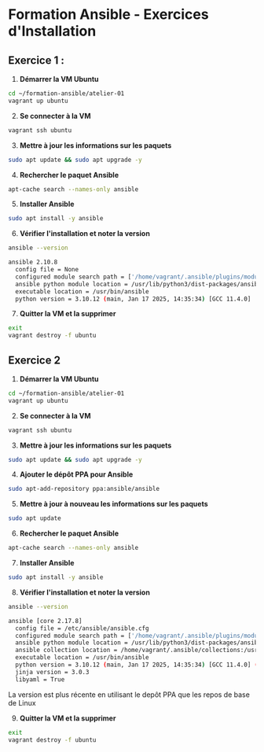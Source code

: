 # Formation Ansible - Exercices d'Installation


## Exercice 1 : 

1. **Démarrer la VM Ubuntu**  
```bash
cd ~/formation-ansible/atelier-01
vagrant up ubuntu
``` 

2. **Se connecter à la VM**
```bash
vagrant ssh ubuntu
```

3. **Mettre à jour les informations sur les paquets**
```bash
sudo apt update && sudo apt upgrade -y
```

4. **Rechercher le paquet Ansible**
```bash
apt-cache search --names-only ansible
```

5. **Installer Ansible**
```bash
sudo apt install -y ansible
```

6. **Vérifier l'installation et noter la version**
```bash
ansible --version

ansible 2.10.8
  config file = None
  configured module search path = ['/home/vagrant/.ansible/plugins/modules', '/usr/share/ansible/plugins/modules']
  ansible python module location = /usr/lib/python3/dist-packages/ansible
  executable location = /usr/bin/ansible
  python version = 3.10.12 (main, Jan 17 2025, 14:35:34) [GCC 11.4.0]
```

7. **Quitter la VM et la supprimer**
```bash
exit
vagrant destroy -f ubuntu
```

## Exercice 2 

1. **Démarrer la VM Ubuntu**  
```bash
cd ~/formation-ansible/atelier-01
vagrant up ubuntu
``` 

2. **Se connecter à la VM**
```bash
vagrant ssh ubuntu
```

3. **Mettre à jour les informations sur les paquets**
```bash
sudo apt update && sudo apt upgrade -y
```

4. **Ajouter le dépôt PPA pour Ansible**
```bash
sudo apt-add-repository ppa:ansible/ansible
```

5. **Mettre à jour à nouveau les informations sur les paquets**
```bash
sudo apt update
```

6. **Rechercher le paquet Ansible**
```bash
apt-cache search --names-only ansible
```

7. **Installer Ansible**
```bash
sudo apt install -y ansible
```

8. **Vérifier l'installation et noter la version**
```bash
ansible --version

ansible [core 2.17.8]
  config file = /etc/ansible/ansible.cfg
  configured module search path = ['/home/vagrant/.ansible/plugins/modules', '/usr/share/ansible/plugins/modules']
  ansible python module location = /usr/lib/python3/dist-packages/ansible
  ansible collection location = /home/vagrant/.ansible/collections:/usr/share/ansible/collections
  executable location = /usr/bin/ansible
  python version = 3.10.12 (main, Jan 17 2025, 14:35:34) [GCC 11.4.0] (/usr/bin/python3)
  jinja version = 3.0.3
  libyaml = True
```

La version est plus récente en utilisant le depôt PPA que les repos de base de Linux

9. **Quitter la VM et la supprimer**
```bash
exit
vagrant destroy -f ubuntu
```
